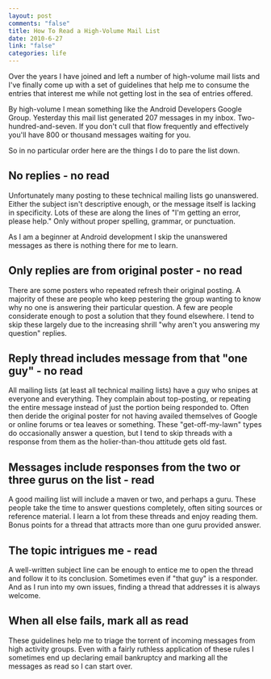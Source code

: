 ```yaml
--- 
layout: post
comments: "false"
title: How To Read a High-Volume Mail List
date: 2010-6-27
link: "false"
categories: life
---
```

Over the years I have joined and left a number of high-volume mail lists and I've finally come up with a set of guidelines that help me to consume the entries that interest me while not getting lost in the sea of entries offered.

By high-volume I mean something like the Android Developers Google Group. Yesterday this mail list generated 207 messages in my inbox. Two-hundred-and-seven. If you don't cull that flow frequently and effectively you'll have 800 or thousand messages waiting for you.

So in no particular order here are the things I do to pare the list down.
## No replies - no read
Unfortunately many posting to these technical mailing lists go unanswered. Either the subject isn't descriptive enough, or the message itself is lacking in specificity. Lots of these are along the lines of "I'm getting an error, please help." Only without proper spelling, grammar, or punctuation.

As I am a beginner at Android development I skip the unanswered messages as there is nothing there for me to learn.
## Only replies are from original poster - no read
There are some posters who repeated refresh their original posting. A majority of these are people who keep pestering the group wanting to know why no one is answering their particular question. A few are people considerate enough to post a solution that they found elsewhere. I tend to skip these largely due to the increasing shrill "why aren't you answering my question" replies.
## Reply thread includes message from that "one guy" - no read
All mailing lists (at least all technical mailing lists) have a guy who snipes at everyone and everything. They complain about top-posting, or repeating the entire message instead of just the portion being responded to. Often then deride the original poster for not having availed themselves of Google or online forums or tea leaves or something. These "get-off-my-lawn" types do occasionally answer a question, but I tend to skip threads with a response from them as the holier-than-thou attitude gets old fast.
## Messages include responses from the two or three gurus on the list - read
A good mailing list will include a maven or two, and perhaps a guru. These people take the time to answer questions completely, often siting sources or reference material. I learn a lot from these threads and enjoy reading them. Bonus points for a thread that attracts more than one guru provided answer.
## The topic intrigues me - read
A well-written subject line can be enough to entice me to open the thread and follow it to its conclusion. Sometimes even if "that guy" is a responder. And as I run into my own issues, finding a thread that addresses it is always welcome.
## When all else fails, mark all as read
These guidelines help me to triage the torrent of incoming messages from high activity groups. Even with a fairly ruthless application of these rules I sometimes end up declaring email bankruptcy and marking all the messages as read so I can start over.
